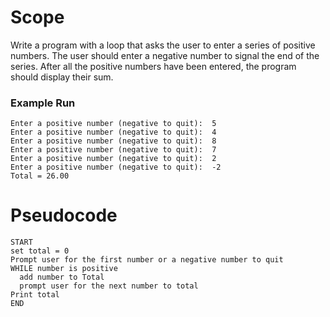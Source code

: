 # Scope
Write a program with a loop that asks the user to enter a series of positive numbers. The user should enter a negative number to signal the end of the series. After all the positive numbers have been entered, the program should display their sum.

### Example Run
    Enter a positive number (negative to quit):  5
    Enter a positive number (negative to quit):  4
    Enter a positive number (negative to quit):  8
    Enter a positive number (negative to quit):  7
    Enter a positive number (negative to quit):  2
    Enter a positive number (negative to quit):  -2
    Total = 26.00
# Pseudocode
    START
    set total = 0
    Prompt user for the first number or a negative number to quit
    WHILE number is positive
      add number to Total
      prompt user for the next number to total
    Print total
    END

